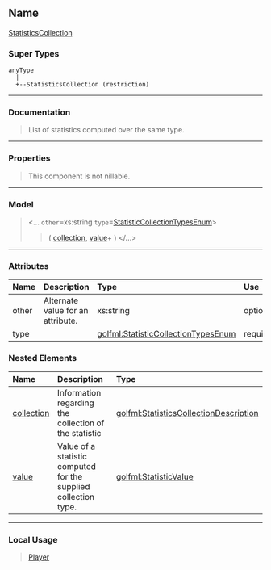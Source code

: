 ## Name ##

[StatisticsCollection](CStatisticsCollection.md)
### Super Types ###
```
anyType
  |
  +--StatisticsCollection (restriction)
```


---


### Documentation ###


> List of statistics computed over the same type.


---



### Properties ###

> This component is not nillable.

---


### Model ###

> <...  `other`=xs:string  `type`=[StatisticCollectionTypesEnum](SStatisticCollectionTypesEnum.md)>
> > ( [collection](CStatisticsCollectionDescription.md), [value](CStatisticValue.md)+   )
> > </...>

---


### Attributes ###

| **Name** | **Description** | **Type** | **Use** | **Default** | **Fixed** | **Form** |
|:---------|:----------------|:---------|:--------|:------------|:----------|:---------|
| other |  				Alternate value for an attribute.			 | xs:string | optional |  |  | unqualified |
| type |   | [golfml:StatisticCollectionTypesEnum](SStatisticCollectionTypesEnum.md) | required |  |  | unqualified |

### Nested Elements ###

| **Name** | **Description** | **Type** |
|:---------|:----------------|:---------|
| [collection](CStatisticsCollectionDescription.md) |  Information regarding the collection of the statistic | [golfml:StatisticsCollectionDescription](CStatisticsCollectionDescription.md) |
| [value](CStatisticValue.md) |  						Value of a statistic computed for the supplied collection type.					 | [golfml:StatisticValue](CStatisticValue.md) |


---


### Local Usage ###

> [Player](CPlayer.md)